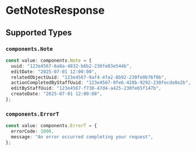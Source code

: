 # GetNotesResponse


## Supported Types

### `components.Note`

```typescript
const value: components.Note = {
  uuid: "123e4567-6a8a-4832-b6b2-230fe83e544b",
  editDate: "2025-07-01 12:00:00",
  relatedObjectUuid: "123e4567-9af4-4fa2-8b92-230fe0b76f0b",
  actionCompletedByStaffUuid: "123e4567-9fe6-428b-9292-230fecde8e2b",
  editByStaffUuid: "123e4567-f738-47d4-a425-230fe65f147b",
  createDate: "2025-07-01 12:00:00",
};
```

### `components.ErrorT`

```typescript
const value: components.ErrorT = {
  errorCode: 1000,
  message: "An error occurred completing your request",
};
```


